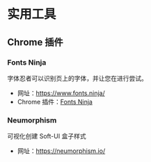 # 实用工具

## Chrome 插件
### Fonts Ninja
字体忍者可以识别页上的字体，并让您在进行尝试。

* 网址：https://www.fonts.ninja/
* Chrome 插件：[Fonts Ninja](https://chrome.google.com/webstore/detail/fonts-ninja/eljapbgkmlngdpckoiiibecpemleclhh)

### Neumorphism
可视化创建 Soft-UI 盒子样式

* 网址：https://neumorphism.io/